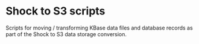 # Shock to S3 scripts

Scripts for moving / transforming KBase data files and database records as part of the Shock to S3 data storage conversion.
